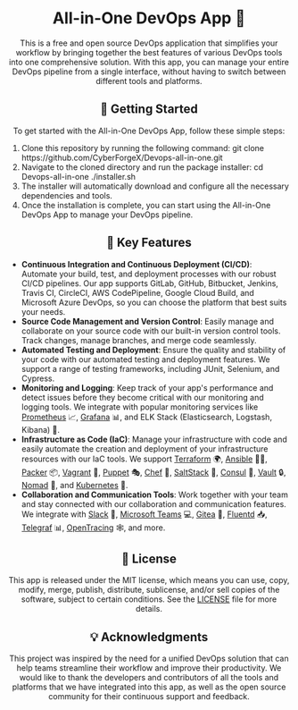 <h1 align="center">All-in-One DevOps App 🚀</h1>

<p align="center">
This is a free and open source DevOps application that simplifies your workflow by bringing together the best features of various DevOps tools into one comprehensive solution. With this app, you can manage your entire DevOps pipeline from a single interface, without having to switch between different tools and platforms.
</p>

<h2 align="center">🚀 Getting Started</h2>
<p align="center">
  To get started with the All-in-One DevOps App, follow these simple steps:
</p>
<ol>
  <li>Clone this repository by running the following command:
  git clone https://github.com/CyberForgeX/Devops-all-in-one.git
   </li>
  <li>Navigate to the cloned directory and run the package installer:
  cd Devops-all-in-one
./installer.sh
 </li>
  <li>The installer will automatically download and configure all the necessary dependencies and tools.</li>
  <li>Once the installation is complete, you can start using the All-in-One DevOps App to manage your DevOps pipeline.</li>
</ol>

<h2 align="center">🎉 Key Features</h2>

<p align="center">
  <ul>
    <li><strong>Continuous Integration and Continuous Deployment (CI/CD)</strong>: Automate your build, test, and deployment processes with our robust CI/CD pipelines. Our app supports GitLab, GitHub, Bitbucket, Jenkins, Travis CI, CircleCI, AWS CodePipeline, Google Cloud Build, and Microsoft Azure DevOps, so you can choose the platform that best suits your needs.</li>
    <li><strong>Source Code Management and Version Control</strong>: Easily manage and collaborate on your source code with our built-in version control tools. Track changes, manage branches, and merge code seamlessly.</li>
    <li><strong>Automated Testing and Deployment</strong>: Ensure the quality and stability of your code with our automated testing and deployment features. We support a range of testing frameworks, including JUnit, Selenium, and Cypress.</li>
    <li><strong>Monitoring and Logging</strong>: Keep track of your app's performance and detect issues before they become critical with our monitoring and logging tools. We integrate with popular monitoring services like <a href="https://prometheus.io/">Prometheus</a> 📈, <a href="https://grafana.com/">Grafana</a> 📊, and ELK Stack (Elasticsearch, Logstash, Kibana) 🐘.</li>
    <li><strong>Infrastructure as Code (IaC)</strong>: Manage your infrastructure with code and easily automate the creation and deployment of your infrastructure resources with our IaC tools. We support <a href="https://www.terraform.io/">Terraform</a> 🌍, <a href="https://www.ansible.com/">Ansible</a> 👨‍💻, <a href="https://www.packer.io/">Packer</a> 📦, <a href="https://www.vagrantup.com/">Vagrant</a> 🚀, <a href="https://puppet.com/">Puppet</a> 🎭, <a href="https://www.chef.io/">Chef</a> 🍴, <a href="https://www.saltstack.com/">SaltStack</a> 🧂, <a href="https://www.consul.io/">Consul</a> 💼, <a href="https://www.vaultproject.io/">Vault</a> 🔒, <a href="https://www.nomadproject.io/">Nomad</a> 🚀, and <a href="https://kubernetes.io/">Kubernetes</a> 🚢.</li>
    <li><strong>Collaboration and Communication Tools</strong>: Work together with your team and stay connected with our collaboration and communication features. We integrate with <a href="https://slack.com/">Slack</a> 💬, <a href="https://www.microsoft.com/en-us/microsoft-teams/group-chat-software">Microsoft Teams</a> 💻, <a href="https://gitea.io/en-us/">Gitea</a> 🐙,
<a href="https://www.fluentd.org/">Fluentd</a> 📥, <a href="https://www.influxdata.com/time-series-platform/telegraf/">Telegraf</a> 📊, <a href="https://opentracing.io/">OpenTracing</a> 🕸️, and more.</li>
  </ul>
</p>
<h2 align="center">📝 License</h2>
<p align="center">
  This app is released under the MIT license, which means you can use, copy, modify, merge, publish, distribute, sublicense, and/or sell copies of the software, subject to certain conditions. See the <a href="LICENSE">LICENSE</a> file for more details.
</p>
<h2 align="center">💡 Acknowledgments</h2>
<p align="center">
  This project was inspired by the need for a unified DevOps solution that can help teams streamline their workflow and improve their productivity. We would like to thank the developers and contributors of all the tools and platforms that we have integrated into this app, as well as the open source community for their continuous support and feedback.
</p>
